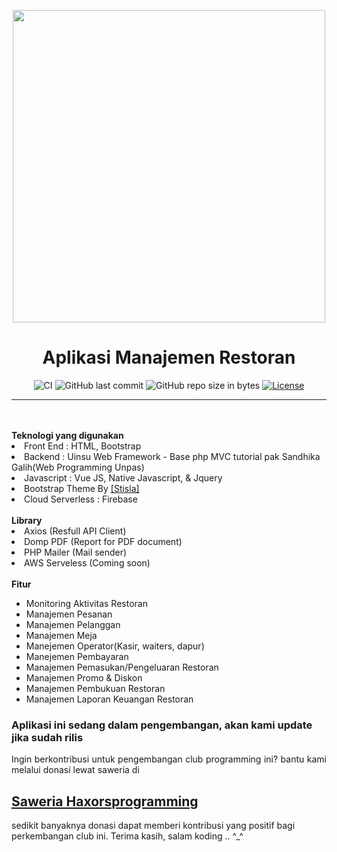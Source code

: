 <p align='center'>
<img src='https://github.com/haxorsprogramming/Haxors-Contributors/blob/master/haxors_project/nadha_resto.png?raw=true' width='500px'>
</p>

<h1 align="center">Aplikasi Manajemen Restoran</h1>
<span align="center">

![CI](https://github.com/haxorsprogramming/Nadha-Resto/workflows/CI/badge.svg) ![GitHub last commit](https://img.shields.io/github/last-commit/haxorsprogramming/Nadha-Resto.svg) ![GitHub repo size in bytes](https://img.shields.io/github/repo-size/badges/shields.svg) [![License](https://img.shields.io/github/license/haxorsprogramming/Nadha-Laundry.svg)](LICENSE) 

</span>

<hr/>
<br/><br/>
<b>Teknologi yang digunakan</b>
<li>Front End : HTML, Bootstrap</li>
<li>Backend : Uinsu Web Framework - Base php MVC tutorial pak Sandhika Galih(Web Programming Unpas)</li>
<li>Javascript : Vue JS, Native Javascript, & Jquery</li>
<li>Bootstrap Theme By <a href='https://demo.getstisla.com/index.html'>[Stisla]</a></li>
<li>Cloud Serverless : Firebase</li>
<br/>
<b>Library</b>
<li>Axios (Resfull API Client)</li>
<li>Domp PDF (Report for PDF document)</li>
<li>PHP Mailer (Mail sender)</li>
<li>AWS Serveless (Coming soon)</li>
<br/>
<b>Fitur</b>
<ul>
<li>Monitoring Aktivitas Restoran</li>
<li>Manajemen Pesanan</li>
<li>Manajemen Pelanggan</li>
<li>Manajemen Meja</li>
<li>Manejemen Operator(Kasir, waiters, dapur)</li>
<li>Manejemen Pembayaran</li>
<li>Manajemen Pemasukan/Pengeluaran Restoran</li>
<li>Manajemen Promo & Diskon</li>
<li>Manajemen Pembukuan Restoran</li>
<li>Manajemen Laporan Keuangan Restoran</li>
</ul>

<h3><b>Aplikasi ini sedang dalam pengembangan, akan kami update jika sudah rilis</b></h3>

<p align='justify'>
Ingin berkontribusi untuk pengembangan club programming ini? bantu kami melalui donasi lewat saweria di <h2><a href='https://saweria.co/donate/haxorsprogramming'>Saweria Haxorsprogramming</a></h2>sedikit banyaknya donasi dapat memberi kontribusi yang positif bagi perkembangan club ini. Terima kasih, salam koding .. ^_^
</p>